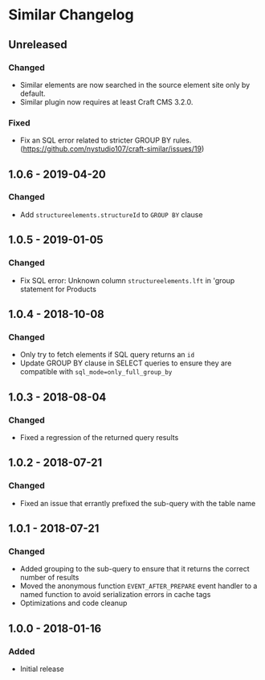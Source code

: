 # Similar Changelog

## Unreleased
### Changed
* Similar elements are now searched in the source element site only by default.
* Similar plugin now requires at least Craft CMS 3.2.0.

### Fixed
* Fix an SQL error related to stricter GROUP BY rules. (https://github.com/nystudio107/craft-similar/issues/19)

## 1.0.6 - 2019-04-20
### Changed
* Add `structureelements.structureId` to `GROUP BY` clause

## 1.0.5 - 2019-01-05
### Changed
* Fix SQL error: Unknown column `structureelements.lft` in 'group statement for Products

## 1.0.4 - 2018-10-08
### Changed
* Only try to fetch elements if SQL query returns an `id`
* Update GROUP BY clause in SELECT queries to ensure they are compatible with `sql_mode=only_full_group_by`

## 1.0.3 - 2018-08-04
### Changed
* Fixed a regression of the returned query results

## 1.0.2 - 2018-07-21
### Changed
* Fixed an issue that errantly prefixed the sub-query with the table name

## 1.0.1 - 2018-07-21
### Changed
* Added grouping to the sub-query to ensure that it returns the correct number of results
* Moved the anonymous function `EVENT_AFTER_PREPARE` event handler to a named function to avoid serialization errors in cache tags
* Optimizations and code cleanup

## 1.0.0 - 2018-01-16
### Added
* Initial release

